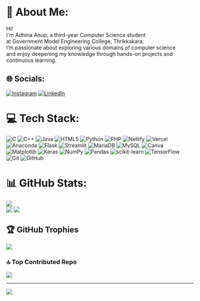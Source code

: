 # 💫 About Me:
Hi!<br>I'm Adhina Anup, a third-year Computer Science student <br>at Government Model Engineering College, Thrikkakara.<br>I’m passionate about exploring various domains of computer science <br>and enjoy deepening my knowledge through hands-on projects and <br>continuous learning.


## 🌐 Socials:
[![Instagram](https://img.shields.io/badge/Instagram-%23E4405F.svg?logo=Instagram&logoColor=white)](https://instagram.com/adhina_anup) [![LinkedIn](https://img.shields.io/badge/LinkedIn-%230077B5.svg?logo=linkedin&logoColor=white)](https://www.linkedin.com/in/adhina-anup-9551a0242/) 

# 💻 Tech Stack:
![C](https://img.shields.io/badge/c-%2300599C.svg?style=for-the-badge&logo=c&logoColor=white) ![C++](https://img.shields.io/badge/c++-%2300599C.svg?style=for-the-badge&logo=c%2B%2B&logoColor=white) ![Java](https://img.shields.io/badge/java-%23ED8B00.svg?style=for-the-badge&logo=openjdk&logoColor=white) ![HTML5](https://img.shields.io/badge/html5-%23E34F26.svg?style=for-the-badge&logo=html5&logoColor=white) ![Python](https://img.shields.io/badge/python-3670A0?style=for-the-badge&logo=python&logoColor=ffdd54) ![PHP](https://img.shields.io/badge/php-%23777BB4.svg?style=for-the-badge&logo=php&logoColor=white) ![Netlify](https://img.shields.io/badge/netlify-%23000000.svg?style=for-the-badge&logo=netlify&logoColor=#00C7B7) ![Vercel](https://img.shields.io/badge/vercel-%23000000.svg?style=for-the-badge&logo=vercel&logoColor=white) ![Anaconda](https://img.shields.io/badge/Anaconda-%2344A833.svg?style=for-the-badge&logo=anaconda&logoColor=white) ![Flask](https://img.shields.io/badge/flask-%23000.svg?style=for-the-badge&logo=flask&logoColor=white) ![Streamlit](https://img.shields.io/badge/Streamlit-%23FE4B4B.svg?style=for-the-badge&logo=streamlit&logoColor=white) ![MariaDB](https://img.shields.io/badge/MariaDB-003545?style=for-the-badge&logo=mariadb&logoColor=white) ![MySQL](https://img.shields.io/badge/mysql-4479A1.svg?style=for-the-badge&logo=mysql&logoColor=white) ![Canva](https://img.shields.io/badge/Canva-%2300C4CC.svg?style=for-the-badge&logo=Canva&logoColor=white) ![Matplotlib](https://img.shields.io/badge/Matplotlib-%23ffffff.svg?style=for-the-badge&logo=Matplotlib&logoColor=black) ![Keras](https://img.shields.io/badge/Keras-%23D00000.svg?style=for-the-badge&logo=Keras&logoColor=white) ![NumPy](https://img.shields.io/badge/numpy-%23013243.svg?style=for-the-badge&logo=numpy&logoColor=white) ![Pandas](https://img.shields.io/badge/pandas-%23150458.svg?style=for-the-badge&logo=pandas&logoColor=white) ![scikit-learn](https://img.shields.io/badge/scikit--learn-%23F7931E.svg?style=for-the-badge&logo=scikit-learn&logoColor=white) ![TensorFlow](https://img.shields.io/badge/TensorFlow-%23FF6F00.svg?style=for-the-badge&logo=TensorFlow&logoColor=white) ![Git](https://img.shields.io/badge/git-%23F05033.svg?style=for-the-badge&logo=git&logoColor=white) ![GitHub](https://img.shields.io/badge/github-%23121011.svg?style=for-the-badge&logo=github&logoColor=white)
# 📊 GitHub Stats:
![](https://github-readme-stats.vercel.app/api?username=adhinaanup&show_icons=true&count_private=true&include_all_commits=true&theme=algolia)<br/>
![](https://streak-stats.demolab.com?user=adhinaanup&theme=algolia)
![](https://github-readme-stats.vercel.app/api/top-langs/?username=adhinaanup&theme=algolia&hide_border=false&layout=compact&count_private=true)

## 🏆 GitHub Trophies
![](https://github-profile-trophy.vercel.app/?username=adhinaanup&theme=algolia&no-frame=false&no-bg=false&margin-w=4&title=MultiLanguage,Commits,Repositories,Stars,PullRequest,Issues,Experience,Reviews)



### 🔝 Top Contributed Repo
![](https://github-contributor-stats.vercel.app/api?username=adhinaanup&limit=5&theme=algolia&combine_all_yearly_contributions=true)

---
[![](https://visitcount.itsvg.in/api?id=adhinaanup&icon=0&color=1)](https://visitcount.itsvg.in)

<!-- Proudly created with GPRM ( https://gprm.itsvg.in ) -->
